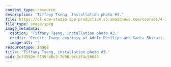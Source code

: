 ```yaml
---
content_type: resource
description: 'Tiffany Tseng, installation photo #3.'
file: https://ol-ocw-studio-app-production.s3.amazonaws.com/courses/4-341-introduction-to-photography-and-related-media-fall-2007/3cf4550e9139d8c376969fc3f4c58644_tseng6.jpg
file_type: image/jpeg
image_metadata:
  caption: 'Tiffany Tseng, installation photo #3.'
  credit: 'Credit: Image courtesy of Adele Phillips and Sadia Shirazi.'
  image-alt: ''
resourcetype: Image
title: 'Tiffany Tseng, installation photo #3.'
uid: 3cf4550e-9139-d8c3-7696-9fc3f4c58644
---
```

